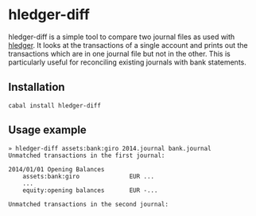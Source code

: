 # hledger-diff

hledger-diff is a simple tool to compare two journal files as used with
[hledger](http://hledger.org/).  It looks at the transactions of a single
account and prints out the transactions which are in one journal file but not
in the other.  This is particularly useful for reconciling existing journals
with bank statements.

## Installation

```
cabal install hledger-diff
```

## Usage example

```
» hledger-diff assets:bank:giro 2014.journal bank.journal
Unmatched transactions in the first journal:

2014/01/01 Opening Balances
    assets:bank:giro              EUR ...
    ...
    equity:opening balances       EUR -...

Unmatched transactions in the second journal:

```
